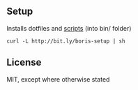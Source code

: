 ## Setup

Installs dotfiles and [scripts](https://github.com/borisjoffe/scripts) (into bin/ folder)

`curl -L http://bit.ly/boris-setup | sh`

## License
MIT, except where otherwise stated
